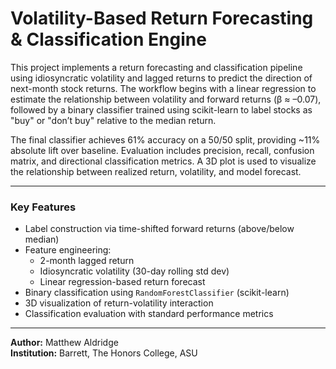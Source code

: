 # Volatility-Based Return Forecasting & Classification Engine

This project implements a return forecasting and classification pipeline using idiosyncratic volatility and lagged returns to predict the direction of next-month stock returns. The workflow begins with a linear regression to estimate the relationship between volatility and forward returns (β ≈ –0.07), followed by a binary classifier trained using scikit-learn to label stocks as "buy" or "don’t buy" relative to the median return.

The final classifier achieves 61% accuracy on a 50/50 split, providing ~11% absolute lift over baseline. Evaluation includes precision, recall, confusion matrix, and directional classification metrics. A 3D plot is used to visualize the relationship between realized return, volatility, and model forecast.

---

### Key Features
- Label construction via time-shifted forward returns (above/below median)
- Feature engineering:
  - 2-month lagged return
  - Idiosyncratic volatility (30-day rolling std dev)
  - Linear regression-based return forecast
- Binary classification using `RandomForestClassifier` (scikit-learn)
- 3D visualization of return-volatility interaction
- Classification evaluation with standard performance metrics

---

**Author:** Matthew Aldridge  
**Institution:** Barrett, The Honors College, ASU

